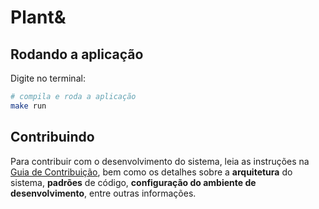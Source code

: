 # Plant&

## Rodando a aplicação
Digite no terminal:

```bash
# compila e roda a aplicação
make run
```

## Contribuindo

Para contribuir com o desenvolvimento do sistema, leia as instruções na [Guia de Contribuição],
bem como os detalhes sobre a **arquitetura** do sistema, **padrões** de código, **configuração do ambiente
de desenvolvimento**, entre outras informações.

[Guia de Contribuição]: ./CONTRIBUTING.md
